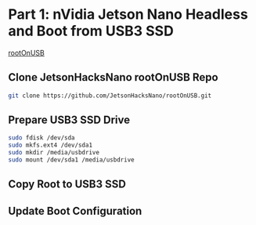 # Part 1: nVidia Jetson Nano Headless and Boot from USB3 SSD

[rootOnUSB](https://github.com/JetsonHacksNano/rootOnUSB)

## Clone JetsonHacksNano rootOnUSB Repo

```bash
git clone https://github.com/JetsonHacksNano/rootOnUSB.git
```

## Prepare USB3 SSD Drive

```bash
sudo fdisk /dev/sda
sudo mkfs.ext4 /dev/sda1
sudo mkdir /media/usbdrive
sudo mount /dev/sda1 /media/usbdrive
```

## Copy Root to USB3 SSD

## Update Boot Configuration

